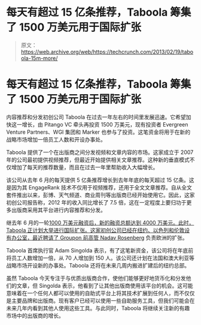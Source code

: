 # 每天有超过 15 亿条推荐，Taboola 筹集了 1500 万美元用于国际扩张

> 原文：<https://web.archive.org/web/https://techcrunch.com/2013/02/19/taboola-15m-more/>

# 每天有超过 15 亿条推荐，Taboola 筹集了 1500 万美元用于国际扩张

内容推荐和分发初创公司 Taboola 在过去一年左右的时间里发展迅速。它希望加快这一增长，由 Pitango VC 牵头再投资 1500 万美元，现有投资者 Evergreen Venture Partners、WGI 集团和 Marker 也参与了投资。这笔资金将用于在新的战略市场增加一倍员工人数和开设办事处。

Taboola 提供了一个在出版商之间分发视频和文章内容的市场。这家成立于 2007 年的公司最初提供视频推荐，但最近开始提供相关文章推荐。这种新的垂直模式不仅增加了每天的推荐数量，而且在过去一年里帮助收入大幅增长。

该公司从去年 6 月的每天提供 5 亿条推荐增长到去年年底的每天超过 15 亿条。这是因为其 EngageRank 技术不仅用于视频推荐，还用于全文文章推荐。自从全文套件推出以来，彭博、天气频道、商业周刊等出版商已经开始使用它。因此，这家初创公司报告称，2012 年的收入同比增长了 7.5 倍，这在一定程度上要归功于更多出版商采用其平台进行内容推荐和分发。

继去年 6 月的一轮[1000 万美元融资后，新的融资总额达到 4000 万美元。此时，Taboola 正计划大举进行国际扩张。这家初创公司已经在纽约、以色列和伦敦设有办公室，最近](https://web.archive.org/web/20230323203623/https://techcrunch.com/2012/06/26/taboola-10m-marker-series-c/)[聘请了 Groupon 前高管 Nadav Rosenberg](https://web.archive.org/web/20230323203623/https://techcrunch.com/2012/09/25/taboola-groupon-exec-euro-expansion/) 负责欧洲的扩张。

Taboola 首席执行官 Adam Singolda 表示，有了这笔新资金，该公司将在年底前将员工人数增加一倍，从 70 人增加到 150 人。该公司还计划在法国和澳大利亚等战略市场开设新的办事处。Taboola 还将在未来几周内搬进扩建后的纽约总部。

虽然 Taboola 今天专注于与优质出版商合作，使他们能够更好地货币化和分发他们的文章，但 Singolda 表示，他看到了让其他出版商使用该平台的机会。这可能意味着在一个任何人都可以使用的自助式平台上将其技术扩展到任何人，而不仅仅是主要品牌和出版商。现有客户已经可以使用一些自助服务工具，但我们可能会在未来几年内看到其他人使用这些工具。与此同时，Taboola 将继续关注新的有趣市场中的出版商的增长。